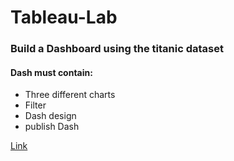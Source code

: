 # Tableau-Lab

### Build a Dashboard using the titanic dataset
#### Dash must contain:
- Three different charts
- Filter
- Dash design
- publish Dash

[Link](https://public.tableau.com/views/TableauLab1_16859849102570/Dashboard1?:language=en-US&publish=yes&:display_count=n&:origin=viz_share_link)

